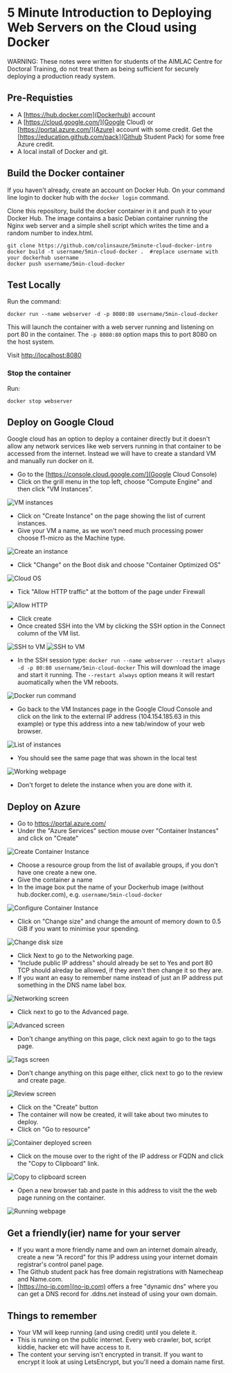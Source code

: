 # 5 Minute Introduction to Deploying Web Servers on the Cloud using Docker

WARNING: These notes were written for students of the AIMLAC Centre for Doctoral Training, do not treat them as being sufficient for securely deploying a production ready system. 

## Pre-Requisties

* A [https://hub.docker.com](Dockerhub) account
* A [https://cloud.google.com/](Google Cloud) or [https://portal.azure.com/](Azure) account with some credit. Get the [https://education.github.com/pack](Github Student Pack) for some free Azure credit.
* A local install of Docker and git.

## Build the Docker container

If you haven't already, create an account on Docker Hub. On your command line login to docker hub with the `docker login` command.

Clone this repository, build the docker container in it and push it to your Docker Hub. The image contains a basic Debian container running the Nginx web server and a simple shell script which writes the time and a random number to index.html.

~~~
git clone https://github.com/colinsauze/5minute-cloud-docker-intro
docker build -t username/5min-cloud-docker .  #replace username with your dockerhub username
docker push username/5min-cloud-docker
~~~

## Test Locally

Run the command:

`docker run --name webserver -d -p 8080:80 username/5min-cloud-docker`

This will launch the container with a web server running and listening on port 80 in the container. The `-p 8080:80` option maps this to port 8080 on the host system.

Visit [http://localhost:8080](http://localhost:8080)

### Stop the container

Run: 

`docker stop webserver`


## Deploy on Google Cloud

Google cloud has an option to deploy a container directly but it doesn't allow any network services like web servers running in that container to be accessed from the internet. Instead we will have to create a standard VM and manually run docker on it.


* Go to the [https://console.cloud.google.com/](Google Cloud Console)
* Click on the grill menu in the top left, choose "Compute Engine" and then click "VM Instances". 

![VM instances](screenshots/gcloud_step1.png)

* Click on "Create Instance" on the page showing the list of current instances.
* Give your VM a name, as we won't need much processing power choose f1-micro as the Machine type. 

![Create an instance](screenshots/gcloud_step2.png)

* Click "Change" on the Boot disk and choose "Container Optimized OS"

![Cloud OS](screenshots/gcloud_step3.png)

* Tick "Allow HTTP traffic" at the bottom of the page under Firewall

![Allow HTTP](screenshots/gcloud_step4.png)

* Click create
* Once created SSH into the VM by clicking the SSH option in the Connect column of the VM list.

![SSH to VM](screenshots/gcloud_step5.png)
![SSH to VM](screenshots/gcloud_step6.png)

* In the SSH session type: `docker run --name webserver --restart always -d -p 80:80 username/5min-cloud-docker`
This will download the image and start it running. The `--restart always` option means it will restart auomatically when the VM reboots.

![Docker run command](screenshots/gcloud_step7.png)

* Go back to the VM Instances page in the Google Cloud Console and click on the link to the external IP address (104.154.185.63 in this example) or type this address into a new tab/window of your web browser.

![List of instances](screenshots/gcloud_step8.png)

* You should see the same page that was shown in the local test

![Working webpage](screenshots/gcloud_step9.png)

* Don't forget to delete the instance when you are done with it.


## Deploy on Azure

* Go to https://portal.azure.com/
* Under the "Azure Services" section mouse over "Container Instances" and click on "Create"

![Create Container Instance](screenshots/azure_step1.png)

* Choose a resource group from the list of available groups, if you don't have one create a new one.
* Give the container a name
* In the image box put the name of your Dockerhub image (without hub.docker.com), e.g. `username/5min-cloud-docker`

![Configure Container Instance](screenshots/azure_step2.png)

* Click on "Change size" and change the amount of memory down to 0.5 GiB if you want to minimise your spending.

![Change disk size](screenshots/azure_step3.png)

* Click Next to go to the Networking page.
* "Include public IP address" should already be set to Yes and port 80 TCP should alreday be allowed, if they aren't then change it so they are.
* If you want an easy to remember name instead of just an IP address put something in the DNS name label box. 

![Networking screen](screenshots/azure_step4.png)


* Click next to go to the Advanced page.

![Advanced screen](screenshots/azure_step5.png)

* Don't change anything on this page, click next again to go to the tags page.

![Tags screen](screenshots/azure_step6.png)

* Don't change anything on this page either, click next to go to the review and create page.

![Review screen](screenshots/azure_step7.png)

* Click on the "Create" button
* The container will now be created, it will take about two minutes to deploy.
* Click on "Go to resource"

![Container deployed screen](screenshots/azure_step8.png)

* Click on the mouse over to the right of the IP address or FQDN and click the "Copy to Clipboard" link.

![Copy to clipboard screen](screenshots/azure_step9.png)

* Open a new browser tab and paste in this address to visit the the web page running on the container.

![Running webpage](screenshots/azure_step10.png)

## Get a friendly(ier) name for your server

* If you want a more friendly name and own an internet domain already, create a new "A record" for this IP address using your internet domain registrar's control panel page.
* The Github student pack has free domain registrations with Namecheap and Name.com. 
* [https://no-ip.com](no-ip.com) offers a free "dynamic dns" where you can get a DNS record for <your hostname>.ddns.net instead of using your own domain.


## Things to remember

* Your VM will keep running (and using credit) until you delete it.
* This is running on the public internet. Every web crawler, bot, script kiddie, hacker etc will have access to it.
* The content your serving isn't encrypted in transit. If you want to encrypt it look at using LetsEncrypt, but you'll need a domain name first.





